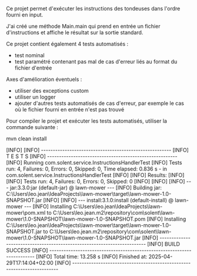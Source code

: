 Ce projet permet d'exécuter les instructions des tondeuses dans l'ordre fourni en input.

J'ai créé une méthode Main.main qui prend en entrée un fichier d'instructions et affiche le résultat sur la sortie standard.

Ce projet contient également 4 tests automatisés :
- test nominal
- test paramétré contenant pas mal de cas d'erreur liés au format du fichier d'entrée
  
Axes d'amélioration éventuels : 

- utiliser des exceptions custom
- utiliser un logger
- ajouter d'autres tests automatisés de cas d'erreur, par exemple le cas où le fichier fourni en entrée n'est pas trouvé



Pour compiler le projet et exécuter les tests automatisés, utiliser la commande suivante :

mvn clean install

[INFO]
[INFO] -------------------------------------------------------
[INFO]  T E S T S
[INFO] -------------------------------------------------------
[INFO] Running com.solent.service.InstructionsHandlerTest
[INFO] Tests run: 4, Failures: 0, Errors: 0, Skipped: 0, Time elapsed: 0.836 s - in com.solent.service.InstructionsHandlerTest
[INFO]
[INFO] Results:
[INFO]
[INFO] Tests run: 4, Failures: 0, Errors: 0, Skipped: 0
[INFO]
[INFO]
[INFO] --- jar:3.3.0:jar (default-jar) @ lawn-mower ---
[INFO] Building jar: C:\Users\leo.jean\IdeaProjects\lawn-mower\target\lawn-mower-1.0-SNAPSHOT.jar
[INFO]
[INFO] --- install:3.1.0:install (default-install) @ lawn-mower ---
[INFO] Installing C:\Users\leo.jean\IdeaProjects\lawn-mower\pom.xml to C:\Users\leo.jean\.m2\repository\com\solent\lawn-mower\1.0-SNAPSHOT\lawn-mower-1.0-SNAPSHOT.pom
[INFO] Installing C:\Users\leo.jean\IdeaProjects\lawn-mower\target\lawn-mower-1.0-SNAPSHOT.jar to C:\Users\leo.jean\.m2\repository\com\solent\lawn-mower\1.0-SNAPSHOT\lawn-mower-1.0-SNAPSHOT.jar
[INFO] ------------------------------------------------------------------------
[INFO] BUILD SUCCESS
[INFO] ------------------------------------------------------------------------
[INFO] Total time:  13.258 s
[INFO] Finished at: 2025-04-29T17:14:04+02:00
[INFO] ------------------------------------------------------------------------
